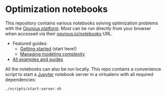 # Optimization notebooks

This repository contains various notebooks solving optimization problems with
the [Opvious platform](https://www.opvious.io). Most can be run directly from
your browser when accessed via their
[opvious.io/notebooks](https://www.opvious.io/notebooks/retro) URL.

+ Featured guides:
  + [Getting started](https://www.opvious.io/notebooks/retro/notebooks/?path=guides/welcome.ipynb) (start here!)
  + [Managing modeling complexity](https://www.opvious.io/notebooks/retro/notebooks/?path=guides/managing-modeling-complexity.ipynb)
+ [All examples and guides](https://www.opvious.io/notebooks/retro)

All the notebooks can also be run locally. This repo contains a convenience
script to start a [Jupyter][] notebook server in a virtualenv with all required
dependencies:

```sh
./scripts/start-server.sh
```


[Jupyter]: https://jupyter.org/
